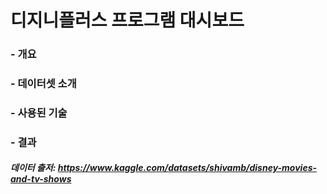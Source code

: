 #  디지니플러스 프로그램 대시보드

### - 개요

### - 데이터셋 소개

### - 사용된 기술

### - 결과






##### 데이터 출저: https://www.kaggle.com/datasets/shivamb/disney-movies-and-tv-shows
